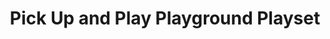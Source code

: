 ---
id: PE06369
title: Pick Up and Play Playground Playset
price:
    hkd: 200
    twd: 800
dimensions:
    w: 34
    l: 5
    h: 27
    unit: cm
imgs: 
    - 'images/products/pick-up-and-playground-playset1.png'

---